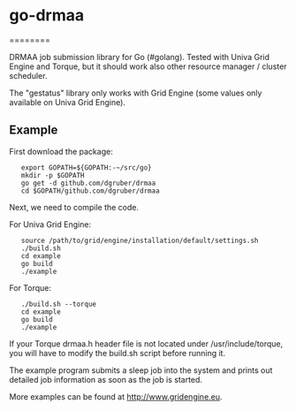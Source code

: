# go-drmaa #
========

DRMAA job submission library for Go (#golang). Tested with Univa Grid Engine
and Torque, but it should work also other resource manager / cluster scheduler. 

The "gestatus" library only works with Grid Engine (some values only available
on Univa Grid Engine).

## Example ##

First download the package:

~~~
   export GOPATH=${GOPATH:-~/src/go}
   mkdir -p $GOPATH
   go get -d github.com/dgruber/drmaa
   cd $GOPATH/github.com/dgruber/drmaa
~~~

Next, we need to compile the code.

For Univa Grid Engine:

~~~
   source /path/to/grid/engine/installation/default/settings.sh
   ./build.sh
   cd example
   go build
   ./example
~~~

For Torque:

~~~
   ./build.sh --torque
   cd example
   go build
   ./example
~~~

If your Torque drmaa.h header file is not located under /usr/include/torque,
you will have to modify the build.sh script before running it.

The example program submits a sleep job into the system and prints out detailed
job information as soon as the job is started.

More examples can be found at http://www.gridengine.eu.
